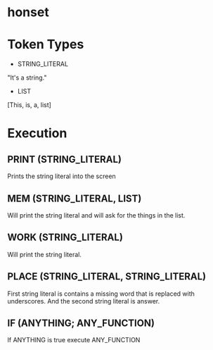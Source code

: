 # honset

# Token Types

- STRING_LITERAL

"It's a string."

- LIST

[This, is, a, list]

# Execution

## PRINT (STRING_LITERAL)

Prints the string literal into the screen

## MEM (STRING_LITERAL, LIST)

Will print the string literal and will ask for the things in the list.

## WORK (STRING_LITERAL)

Will print the string literal.

## PLACE (STRING_LITERAL, STRING_LITERAL)

First string literal is contains a missing word that is replaced with underscores. And the second string literal is answer.

## IF (ANYTHING; ANY_FUNCTION)

If ANYTHING is true execute ANY_FUNCTION

